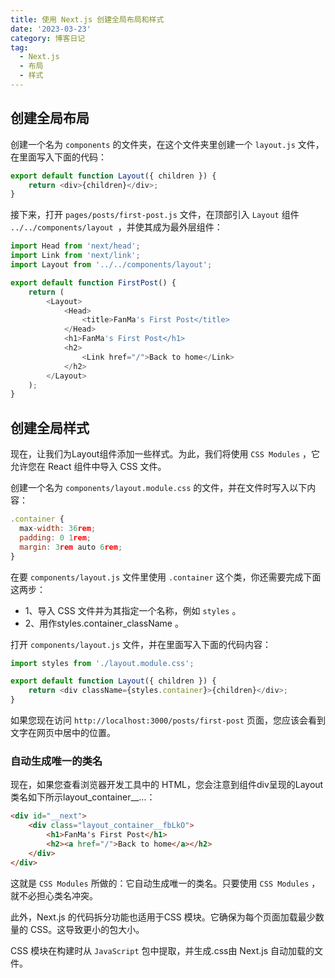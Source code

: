 ```yaml
---
title: 使用 Next.js 创建全局布局和样式
date: '2023-03-23'
category: 博客日记
tag:
  - Next.js
  - 布局
  - 样式
---
```


## 创建全局布局

创建一个名为 `components` 的文件夹，在这个文件夹里创建一个 `layout.js` 文件，在里面写入下面的代码：

```js
export default function Layout({ children }) {
    return <div>{children}</div>;
}
```

接下来，打开 `pages/posts/first-post.js` 文件，在顶部引入 `Layout` 组件 `../../components/layout `，并使其成为最外层组件：

```js
import Head from 'next/head';
import Link from 'next/link';
import Layout from '../../components/layout';

export default function FirstPost() {
    return (
        <Layout>
            <Head>
                <title>FanMa's First Post</title>
            </Head>
            <h1>FanMa's First Post</h1>
            <h2>
                <Link href="/">Back to home</Link>
            </h2>
        </Layout>
    );
}
```

## 创建全局样式

现在，让我们为Layout组件添加一些样式。为此，我们将使用 `CSS Modules` ，它允许您在 React 组件中导入 CSS 文件。

创建一个名为 `components/layout.module.css` 的文件，并在文件时写入以下内​​容：

```js
.container {
  max-width: 36rem;
  padding: 0 1rem;
  margin: 3rem auto 6rem;
}
```

在要 `components/layout.js` 文件里使用 `.container` 这个类，你还需要完成下面这两步：
- 1、导入 CSS 文件并为其指定一个名称，例如 `styles` 。
- 2、用作styles.container_className 。

打开 `components/layout.js` 文件，并在里面写入下面的代码内容：

```js
import styles from './layout.module.css';

export default function Layout({ children }) {
    return <div className={styles.container}>{children}</div>;
}
```

如果您现在访问 `http://localhost:3000/posts/first-post` 页面，您应该会看到文字在网页中居中的位置。

### 自动生成唯一的类名

现在，如果您查看浏览器开发工具中的 HTML，您会注意到组件div呈现的Layout类名如下所示layout_container__...：

```html
<div id="__next">
    <div class="layout_container__fbLkO">
        <h1>FanMa's First Post</h1>
        <h2><a href="/">Back to home</a></h2>
    </div>
</div>
```

这就是 `CSS Modules` 所做的：它自动生成唯一的类名。只要使用 `CSS Modules` ，就不必担心类名冲突。

此外，Next.js 的代码拆分功能也适用于CSS 模块。它确保为每个页面加载最少数量的 CSS。这导致更小的包大小。

CSS 模块在构建时从 `JavaScript` 包中提取，并生成.css由 Next.js 自动加载的文件。